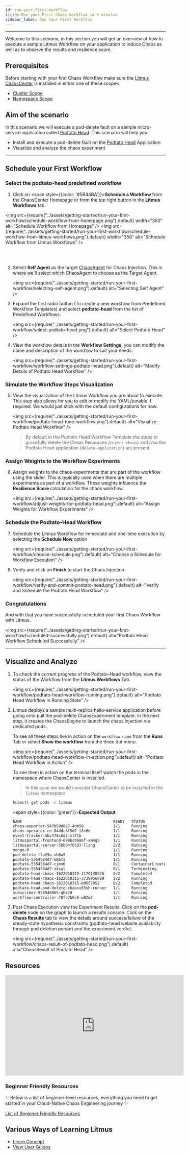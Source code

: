 ```yaml
---
id: run-your-first-workflow
title: Run your First Chaos Workflow in 5 minutes
sidebar_label: Run Your First Workflow
---
```


---

Welcome to this scenario, in this section you will get an overview of how to execute a sample Litmus Workflow on your application to induce Chaos as well as to observe the results and resilience score.

## Prerequisites

Before starting with your first Chaos Workflow make sure the [Litmus ChaosCenter](resources#chaoscenter) is installed in either one of these scopes

- [Cluster Scope](../user-guides/chaoscenter-cluster-scope-installation.md)
- [Namespace Scope](../user-guides/chaoscenter-namespace-scope-installation.md)

## Aim of the scenario

In this scenario we will execute a pod-delete fault on a sample micro-service application called [Podtato Head](https://github.com/cncf/podtato-head/). This scenario will help you

- Install and execute a pod-delete fault on the [Podtato Head](https://github.com/cncf/podtato-head/) Application
- Visualize and analyze the chaos experiment

---

## Schedule your First Workflow

### Select the podtato-head predefined workflow

1. Click on <span style={{color: '#5B44BA'}}>**Schedule a Workflow**</span> from the ChaosCenter Homepage or from the top right button in the **Litmus Workflows** tab.

<img src={require("../assets/getting-started/run-your-first-workflow/schedule-workflow-from-homepage.png").default} width="350" alt="Schedule Workflow from Homepage" /> <img src={require("../assets/getting-started/run-your-first-workflow/schedule-workflow-from-litmus-workflows.png").default} width="350" alt="Schedule Workflow from Litmus Workflows" />

<br /> <br />

2. Select **Self Agent** as the target [ChaosAgent](resources#chaosagents) for Chaos Injection. This is where we'll select which ChaosAgent to choose as the Target Agent.

   <img src={require("../assets/getting-started/run-your-first-workflow/selecting-self-agent.png").default} alt="Selecting Self Agent" />

3. Expand the first radio button (To create a new workflow from Predefined Workflow Templates) and select **podtato-head** from the list of Predefined Workflows.

   <img src={require("../assets/getting-started/run-your-first-workflow/select-podtato-head.png").default} alt="Select Podtato Head" />

4. View the workflow details in the **Workflow Settings**, you can modify the name and description of the workflow to suit your needs.

   <img src={require("../assets/getting-started/run-your-first-workflow/workflow-settings-podtato-head.png").default} alt="Modify Details of Podtato Head Workflow" />

### Simulate the Workflow Steps Visualization

5. View the visualization of the Litmus Workflow you are about to execute. This step also allows for you to edit or modify the YAML/tunable if required. We would just stick with the default configurations for now.

   <img src={require("../assets/getting-started/run-your-first-workflow/podtato-head-tune-workflow.png").default} alt="Visualize Podtato Head Workflow" />

   > By default in the Podtato Head Workflow Template the steps to gracefully delete the Chaos Resources (`revert-chaos`) and also the Podtato Head application (`delete-application`) are present.

### Assign Weights to the Workflow Experiments

6. Assign weights to the chaos experiments that are part of the workflow using the slider. This is typically used when there are multiple experiments as part of a workflow. These weights influence the **Resilience Score** calculation for the chaos workflow.

   <img src={require("../assets/getting-started/run-your-first-workflow/adjust-weights-for-podtato-head.png").default} alt="Assign Weights for Workflow Experiments" />

### Schedule the Podtato-Head Workflow

7. Schedule the Litmus Workflow for immediate and one-time execution by selecting the **Schedule Now** option

   <img src={require("../assets/getting-started/run-your-first-workflow/choose-schedule.png").default} alt="Choose a Schedule for Workflow Execution" />

8. Verify and click on **Finish** to start the Chaos Injection

   <img src={require("../assets/getting-started/run-your-first-workflow/verify-and-commit-podtato-head.png").default} alt="Verify and Schedule the Podtato Head Workflow" />

### Congratulations

And with that you have successfully scheduled your first Chaos Workflow with Litmus.

<img src={require("../assets/getting-started/run-your-first-workflow/scheduled-successfully.png").default} alt="Podtato Head Workflow Scheduled Successfully" />

---

## Visualize and Analyze

1. To check the current progress of the Podtato-Head workflow, view the status of the Workflow from the **Litmus Workflows** Tab.

   <img src={require("../assets/getting-started/run-your-first-workflow/podtato-head-workflow-running.png").default} alt="Podtato Head Workflow in Running State" />

2. Litmus deploys a sample multi-replica hello-service application before going onto pull the pod-delete ChaosExperiment template. In the next step, it creates the ChaosEngine to launch the chaos injection via dedicated pods.

   To see all these steps live in action on the `workflow name` from the **Runs** Tab or select **Show the workflow** from the three dot menu.

   <img src={require("../assets/getting-started/run-your-first-workflow/podtato-head-workflow-in-action.png").default} alt="Podtato Head Workflow in Action" />

   To see them in action on the terminal itself watch the pods in the namespace where ChaosCenter is installed.

   > In this case we would consider ChaosCenter to be installed in the `litmus` namespace

   ```bash
   kubectl get pods -n litmus
   ```

   <span style={{color: 'green'}}><b>Expected Output</b></span>

   ```bash
   NAME                                        READY   STATUS              RESTARTS   AGE
   chaos-exporter-547b59d887-4dm58             1/1     Running             0          6h16m
   chaos-operator-ce-84ddc8f5d7-l8c6d          1/1     Running             0          6h16m
   event-tracker-5bc478cbd7-xlflb              1/1     Running             0          6h16m
   litmusportal-frontend-698bcb686f-xm4q5      1/1     Running             0          6h26m
   litmusportal-server-5bb94f65d7-llzng        2/2     Running             1          6h26m
   mongo-0                                     1/1     Running             0          6h26m
   pod-delete-llu29u-vh8w9                     1/1     Running             0          21s
   podtato-5554584d7-68bts                     1/1     Running             0          94s
   podtato-5554584d7-cjmv6                     0/1     ContainerCreating   0          2s
   podtato-5554584d7-z4cwl                     0/1     Terminating         0          94s
   podtato-head-chaos-1622018315-1170130526    0/2     Completed           0          112s
   podtato-head-chaos-1622018315-3739956689    2/2     Running             0          31s
   podtato-head-chaos-1622018315-80657052      0/2     Completed           0          79s
   podtato-head-pod-delete-chaosx55vh-runner   1/1     Running             0          25s
   subscriber-958948965-qbx29                  1/1     Running             0          6h16m
   workflow-controller-78fc7b6c6-w82m7         1/1     Running             0          6h16m
   ```

3. Post Chaos Execution view the Experiment Results. Click on the **pod-delete** node on the graph to launch a results console. Click on the **Chaos Results** tab to view the details around success/failure of the steady-state hypothesis constraints (podtato-head website availability through pod deletion period) and the experiment verdict.

   <img src={require("../assets/getting-started/run-your-first-workflow/chaos-result-of-podtato-head.png").default} alt="ChaosResult of Podtato Head" />

## Resources

<iframe width="560" height="315" src="https://www.youtube.com/embed/hcPvbDSPdeo?start=871" title="YouTube video player" frameborder="0" allow="accelerometer; autoplay; clipboard-write; encrypted-media; gyroscope; picture-in-picture" allowfullscreen></iframe>

### Beginner Friendly Resources

✨ Below is a list of beginner-level resources, everything you need to get started in your Cloud-Native Chaos Engineering journey ✨

[List of Beginner Friendly Resources](https://github.com/litmuschaos/litmus/tree/master/resources)

## Various Ways of Learning Litmus

- [Learn Concept](../concepts/overview.md)
- [View User Guides](../user-guides/overview.md)
